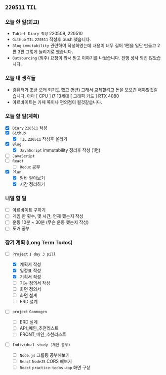 ## `220511` `TIL`

### 오늘 한 일(회고)

- `Tablet Diary 작성` 220509, 220510
- `Github` `TIL` `220511` 작성후 push 했습니다.
- `Blog` `immutability` 관련하여 작성하였는데 내용이 너무 길어 1편을 일단 만들고 2편 3편 그렇게 늘리기로 했습니다.
- `Outsourcing` (외주) 요청이 와서 받고 이야기를 나눴습니다. 진행 성사 되진 않았습니다.

### 오늘 내 생각들

- 컴퓨터가 조금 오래 되기도 했고 (5년) 그래서 교체할려고 돈을 모으긴 해야할것같습니다, 아마 [ CPU ] i7 13세대 [ 그래픽 카드 ] RTX 4080
- 아르바이트는 카페 쪽이나 편의점이 될것같습니다.

### 오늘 할 일(계획)

- [x] `Diary` `220511` 작성
- [x] `Github`
  - [x] `TIL` `220511` 작성후 올리기
- [x] `Blog`
  - [x] `JavaScript` immutability 정리후 작성 (1편)
- [ ] `JavaScript`
- [ ] `React`
  - [ ] `Redux` 공부
- [x] `Plan`
  - [x] 알바 알아보기
  - [x] 시간 정리하기

### 내일 할 일

- [ ] 아르바이트 구하기
- [ ] 게임 한 횟수, 몇 시간, 언제 했는지 작성
- [ ] 운동 10분 ~ 30분 (무슨 운동 했는지 작성)
- [ ] 도커 공부

### 장기 계획 (Long Term Todos)

- [ ] `Project` `1 day 3 pill`

  - [x] 계획서 작성
  - [x] 일정표 작성
  - [x] 기획서 작성
  - [ ] 기능 정의서 작성
  - [ ] 화면 정의서
  - [ ] 화면 설계
  - [ ] ERD 설계

- [ ] `project` `Gonmogen`

  - [ ] ERD 설계
  - [ ] API\_메인\_추천리스트
  - [ ] FRONT\_메인\_추천리스트

- [ ] `Individual study (개인 공부)`
  - [ ] `Node.js` 크롤링 공부해보기
  - [ ] `React` `NodeJS` CORS 해보기
  - [ ] `React` `practice-todos-app` 화면 구상
